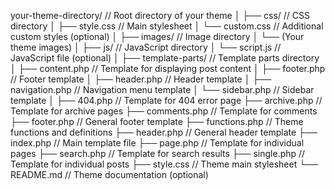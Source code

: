 your-theme-directory/                  // Root directory of your theme
│
├── css/                               // CSS directory
│   ├── style.css                      // Main stylesheet
│   └── custom.css                     // Additional custom styles (optional)
│
├── images/                            // Image directory
│   └── (Your theme images)
│
├── js/                                // JavaScript directory
│   └── script.js                      // JavaScript file (optional)
│
├── template-parts/                    // Template parts directory
│   ├── content.php                    // Template for displaying post content
│   ├── footer.php                     // Footer template
│   ├── header.php                     // Header template
│   ├── navigation.php                 // Navigation menu template
│   └── sidebar.php                    // Sidebar template
│
├── 404.php                            // Template for 404 error page
├── archive.php                        // Template for archive pages
├── comments.php                       // Template for comments
├── footer.php                         // General footer template
├── functions.php                      // Theme functions and definitions
├── header.php                         // General header template
├── index.php                          // Main template file
├── page.php                           // Template for individual pages
├── search.php                         // Template for search results
├── single.php                         // Template for individual posts
├── style.css                          // Theme main stylesheet
└── README.md                          // Theme documentation (optional)
